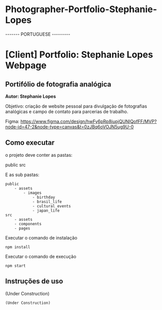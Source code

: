 # Photographer-Portfolio-Stephanie-Lopes

------- PORTUGUESE ---------

# [Client] Portfolio: Stephanie Lopes Webpage
## Portifólio de fotografia analógica
**Autor: Stephanie Lopes**

Objetivo: criação de website pessoal para divulgação de fotografias analógicas e campo de contato para parcerias de trabalho.

Figma: https://www.figma.com/design/hwFy6pRp8jupjQUNIQofFF/MVP?node-id=47-2&node-type=canvas&t=0zJBq6oVOJN5ug9U-0

## Como executar

o projeto deve conter as pastas:

public
src

E as sub pastas:
```
public
    - assets
        - images
            - birthday
            - brasil_life
            - cultural_events
            - japan_life
src
    - assets
    - components
    - pages
```
Executar o comando de instalação

```
npm install
```
Executar o comando de execução

```
npm start
```

## Instruções de uso

(Under Construction)

```
(Under Construction)

```
